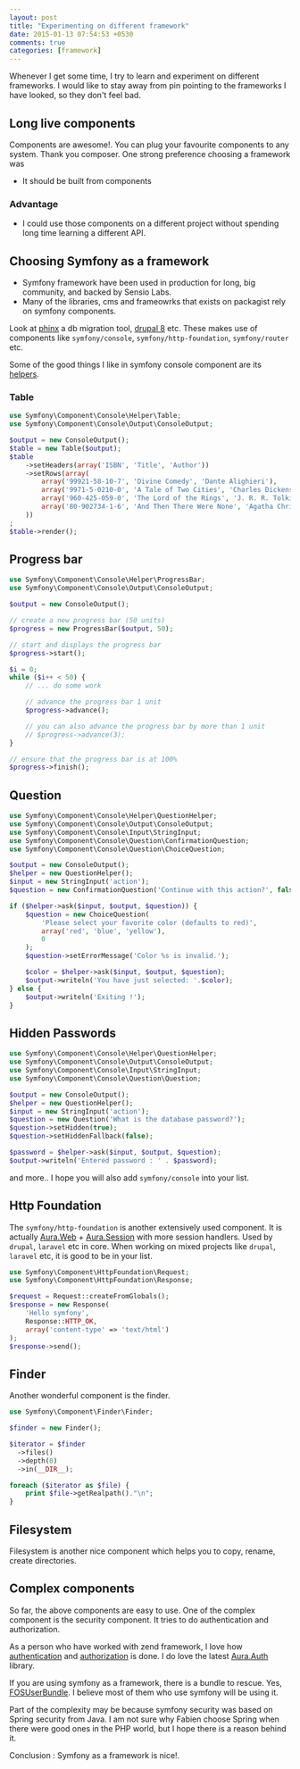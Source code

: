 ```yaml
---
layout: post
title: "Experimenting on different framework"
date: 2015-01-13 07:54:53 +0530
comments: true
categories: [framework]
---
```


Whenever I get some time, I try to learn and experiment on different frameworks. I would like to stay away from pin pointing to the frameworks I have looked, so they don't feel bad.

## Long live components

Components are awesome!. You can plug your favourite components to any system. Thank you composer.
One strong preference choosing a framework was

* It should be built from components

### Advantage

* I could use those components on a different project without spending long time learning a different API.

## Choosing Symfony as a framework

* Symfony framework have been used in production for long, big community, and backed by Sensio Labs.
* Many of the libraries, cms and frameowrks that exists on packagist rely on symfony components.

Look at [phinx](http://phinx.org) a db migration tool, [drupal 8](https://drupal.org) etc. These makes use of components like `symfony/console`, `symfony/http-foundation`, `symfony/router` etc.

Some of the good things I like in symfony console component are its [helpers](http://symfony.com/doc/current/components/console/helpers/index.html).

### Table

```php
use Symfony\Component\Console\Helper\Table;
use Symfony\Component\Console\Output\ConsoleOutput;

$output = new ConsoleOutput();
$table = new Table($output);
$table
    ->setHeaders(array('ISBN', 'Title', 'Author'))
    ->setRows(array(
        array('99921-58-10-7', 'Divine Comedy', 'Dante Alighieri'),
        array('9971-5-0210-0', 'A Tale of Two Cities', 'Charles Dickens'),
        array('960-425-059-0', 'The Lord of the Rings', 'J. R. R. Tolkien'),
        array('80-902734-1-6', 'And Then There Were None', 'Agatha Christie'),
    ))
;
$table->render();
```

## Progress bar

```php
use Symfony\Component\Console\Helper\ProgressBar;
use Symfony\Component\Console\Output\ConsoleOutput;

$output = new ConsoleOutput();

// create a new progress bar (50 units)
$progress = new ProgressBar($output, 50);

// start and displays the progress bar
$progress->start();

$i = 0;
while ($i++ < 50) {
    // ... do some work

    // advance the progress bar 1 unit
    $progress->advance();

    // you can also advance the progress bar by more than 1 unit
    // $progress->advance(3);
}

// ensure that the progress bar is at 100%
$progress->finish();
```

## Question

```php
use Symfony\Component\Console\Helper\QuestionHelper;
use Symfony\Component\Console\Output\ConsoleOutput;
use Symfony\Component\Console\Input\StringInput;
use Symfony\Component\Console\Question\ConfirmationQuestion;
use Symfony\Component\Console\Question\ChoiceQuestion;

$output = new ConsoleOutput();
$helper = new QuestionHelper();
$input = new StringInput('action');
$question = new ConfirmationQuestion('Continue with this action?', false);

if ($helper->ask($input, $output, $question)) {
    $question = new ChoiceQuestion(
        'Please select your favorite color (defaults to red)',
        array('red', 'blue', 'yellow'),
        0
    );
    $question->setErrorMessage('Color %s is invalid.');

    $color = $helper->ask($input, $output, $question);
    $output->writeln('You have just selected: '.$color);
} else {
    $output->writeln('Exiting !');
}
```

## Hidden Passwords

```php
use Symfony\Component\Console\Helper\QuestionHelper;
use Symfony\Component\Console\Output\ConsoleOutput;
use Symfony\Component\Console\Input\StringInput;
use Symfony\Component\Console\Question\Question;

$output = new ConsoleOutput();
$helper = new QuestionHelper();
$input = new StringInput('action');
$question = new Question('What is the database password?');
$question->setHidden(true);
$question->setHiddenFallback(false);

$password = $helper->ask($input, $output, $question);
$output->writeln('Entered password : ' . $password);
```

and more.. I hope you will also add `symfony/console` into your list.

## Http Foundation

The `symfony/http-foundation` is another extensively used component. It is actually [Aura.Web](https://github.com/auraphp/Aura.Web) + [Aura.Session](https://github.com/auraphp/Aura.Session) with more session handlers. Used by `drupal`, `laravel` etc in core. When working on mixed projects like `drupal`, `laravel` etc, it is good to be in your list.

```php
use Symfony\Component\HttpFoundation\Request;
use Symfony\Component\HttpFoundation\Response;

$request = Request::createFromGlobals();
$response = new Response(
    'Hello symfony',
    Response::HTTP_OK,
    array('content-type' => 'text/html')
);
$response->send();
```

## Finder

Another wonderful component is the finder.

```php
use Symfony\Component\Finder\Finder;

$finder = new Finder();

$iterator = $finder
  ->files()
  ->depth(0)
  ->in(__DIR__);

foreach ($iterator as $file) {
    print $file->getRealpath()."\n";
}
```

## Filesystem

Filesystem is another nice component which helps you to copy, rename, create directories.

## Complex components

So far, the above components are easy to use. One of the complex component is the security component. It tries to do authentication and authorization.

As a person who have worked with zend framework, I love how  [authentication](http://framework.zend.com/manual/current/en/modules/zend.authentication.intro.html) and [authorization](http://framework.zend.com/manual/current/en/modules/zend.permissions.acl.intro.html) is done. I do love the latest  [Aura.Auth](https://github.com/auraphp/Aura.Auth) library.

If you are using symfony as a framework, there is a bundle to rescue. Yes, [FOSUserBundle](https://github.com/FriendsOfSymfony/FOSUserBundle). I believe most of them who use symfony will be using it.

Part of the complexity may be because symfony security was based on Spring security from Java. I am not sure why Fabien choose Spring when there were good ones in the PHP world, but I hope there is a reason behind it.

Conclusion : Symfony as a framework is nice!.

